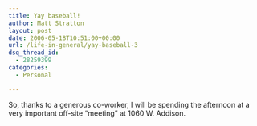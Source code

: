 ```yaml
---
title: Yay baseball!
author: Matt Stratton
layout: post
date: 2006-05-18T10:51:00+00:00
url: /life-in-general/yay-baseball-3
dsq_thread_id:
  - 28259399
categories:
  - Personal

---
```

So, thanks to a generous co-worker, I will be spending the afternoon at a very important off-site &#8220;meeting&#8221; at 1060 W. Addison.